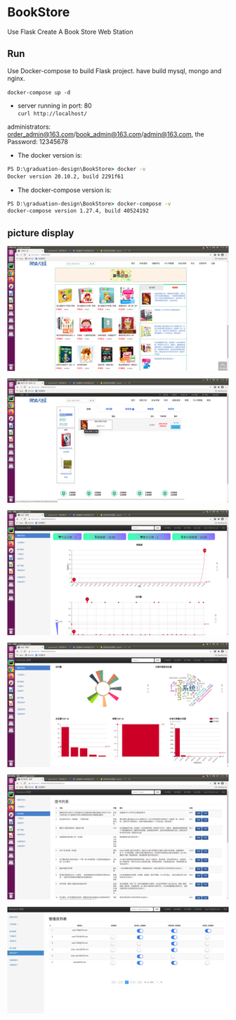 # BookStore
Use Flask Create A Book Store Web Station

## Run

Use Docker-compose to build Flask project. have build mysql, mongo and nginx.

`docker-compose up -d`

- server running in port: 80  
`curl http://localhost/`

administrators: order_admin@163.com/book_admin@163.com/admin@163.com, the Password: 12345678

- The docker version is:
```cmd
PS D:\graduation-design\BookStore> docker -v
Docker version 20.10.2, build 2291f61
```
- The docker-compose version is:
```cmd
PS D:\graduation-design\BookStore> docker-compose -v
docker-compose version 1.27.4, build 40524192
```

## picture display

![image](https://github.com/caisi35/BookStore/blob/master/static/images/readme_img_link/index_page.png)

![image](https://github.com/caisi35/BookStore/blob/master/static/images/readme_img_link/my_order_page.png)

![image](https://github.com/caisi35/BookStore/blob/master/static/images/readme_img_link/DV1.png)

![image](https://github.com/caisi35/BookStore/blob/master/static/images/readme_img_link/DV2.png)

![image](https://github.com/caisi35/BookStore/blob/master/static/images/readme_img_link/admin_book.png)

![image](https://github.com/caisi35/BookStore/blob/master/static/images/readme_img_link/admin_users.png)
